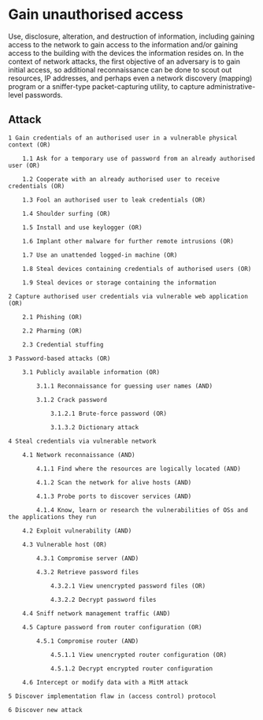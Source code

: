 # Gain unauthorised access

Use, disclosure, alteration, and destruction of information, including gaining access to the network to gain access to the information and/or gaining access to the building with the devices the information resides on. In the context of network attacks, the first objective of an adversary is to gain initial access, so additional reconnaissance can be done to scout out resources, IP addresses, and perhaps even a network discovery (mapping) program or a sniffer-type packet-capturing utility, to capture administrative-level passwords.

## Attack

    1 Gain credentials of an authorised user in a vulnerable physical context (OR)

        1.1 Ask for a temporary use of password from an already authorised user (OR)

        1.2 Cooperate with an already authorised user to receive credentials (OR)

        1.3 Fool an authorised user to leak credentials (OR)

        1.4 Shoulder surfing (OR)

        1.5 Install and use keylogger (OR)

        1.6 Implant other malware for further remote intrusions (OR)

        1.7 Use an unattended logged-in machine (OR)

        1.8 Steal devices containing credentials of authorised users (OR)

        1.9 Steal devices or storage containing the information 

    2 Capture authorised user credentials via vulnerable web application (OR)

        2.1 Phishing (OR)

        2.2 Pharming (OR)

        2.3 Credential stuffing 

    3 Password-based attacks (OR)

        3.1 Publicly available information (OR)

            3.1.1 Reconnaissance for guessing user names (AND)

            3.1.2 Crack password

                3.1.2.1 Brute-force password (OR)

                3.1.3.2 Dictionary attack

    4 Steal credentials via vulnerable network

        4.1 Network reconnaissance (AND)

            4.1.1 Find where the resources are logically located (AND)

            4.1.2 Scan the network for alive hosts (AND)

            4.1.3 Probe ports to discover services (AND)

            4.1.4 Know, learn or research the vulnerabilities of OSs and the applications they run

        4.2 Exploit vulnerability (AND)

        4.3 Vulnerable host (OR)

            4.3.1 Compromise server (AND)

            4.3.2 Retrieve password files

                4.3.2.1 View unencrypted password files (OR)

                4.3.2.2 Decrypt password files

        4.4 Sniff network management traffic (AND)

        4.5 Capture password from router configuration (OR)

            4.5.1 Compromise router (AND)

                4.5.1.1 View unencrypted router configuration (OR)

                4.5.1.2 Decrypt encrypted router configuration

        4.6 Intercept or modify data with a MitM attack

    5 Discover implementation flaw in (access control) protocol

    6 Discover new attack 
